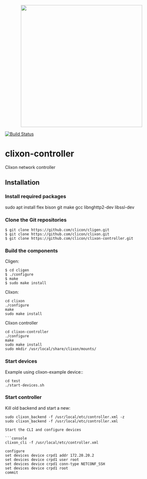 <div align="center">
  <img src="https://www.clicon.org/Clixon_logga_liggande_med-ikon.png" width="400">
</div>

[![Build Status](https://github.com/clicon/clixon-controller/actions/workflows/test.yml/badge.svg)](https://github.com/clicon/clixon-controller/actions/workflows/test.yml)

# clixon-controller
Clixon network controller

## Installation

### Install required packages
sudo apt install flex bison git make gcc libnghttp2-dev libssl-dev

### Clone the Git repositories

```console
$ git clone https://github.com/clicon/cligen.git
$ git clone https://github.com/clicon/clixon.git
$ git clone https://github.com/clicon/clixon-controller.git
```

### Build the components

Cligen:
```console
$ cd cligen
$ ./configure
$ make
$ sudo make install
```

Clixon:
```console
cd clixon
./configure
make
sudo make install
```

Clixon controller
```console
cd clixon-controller
./configure
make
sudo make install
sudo mkdir /usr/local/share/clixon/mounts/
```

### Start devices

Example using clixon-example device::
```console
cd test
./start-devices.sh
```

### Start controller

Kill old backend and start a new:
```console
sudo clixon_backend -f /usr/local/etc/controller.xml -z
sudo clixon_backend -f /usr/local/etc/controller.xml

Start the CLI and configure devices

```console
clixon_cli -f /usr/local/etc/controller.xml

configure
set devices device crpd1 addr 172.20.20.2
set devices device crpd1 user root
set devices device crpd1 conn-type NETCONF_SSH
set devices device crpd1 root
commit
```
